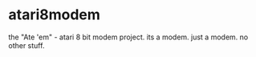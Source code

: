 # atari8modem
the "Ate 'em" - atari 8 bit modem project. its a modem. just a modem. no other stuff.
